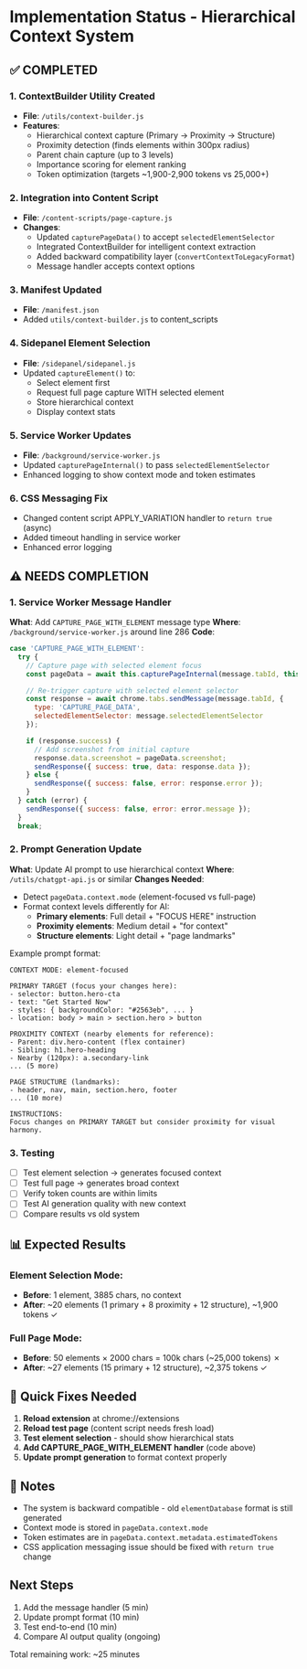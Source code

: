 # Implementation Status - Hierarchical Context System

## ✅ COMPLETED

### 1. ContextBuilder Utility Created
- **File**: `/utils/context-builder.js`
- **Features**:
  - Hierarchical context capture (Primary → Proximity → Structure)
  - Proximity detection (finds elements within 300px radius)
  - Parent chain capture (up to 3 levels)
  - Importance scoring for element ranking
  - Token optimization (targets ~1,900-2,900 tokens vs 25,000+)

### 2. Integration into Content Script
- **File**: `/content-scripts/page-capture.js`
- **Changes**:
  - Updated `capturePageData()` to accept `selectedElementSelector`
  - Integrated ContextBuilder for intelligent context extraction
  - Added backward compatibility layer (`convertContextToLegacyFormat`)
  - Message handler accepts context options

### 3. Manifest Updated
- **File**: `/manifest.json`
- Added `utils/context-builder.js` to content_scripts

### 4. Sidepanel Element Selection
- **File**: `/sidepanel/sidepanel.js`
- Updated `captureElement()` to:
  - Select element first
  - Request full page capture WITH selected element
  - Store hierarchical context
  - Display context stats

### 5. Service Worker Updates
- **File**: `/background/service-worker.js`
- Updated `capturePageInternal()` to pass `selectedElementSelector`
- Enhanced logging to show context mode and token estimates

### 6. CSS Messaging Fix
- Changed content script APPLY_VARIATION handler to `return true` (async)
- Added timeout handling in service worker
- Enhanced error logging

## ⚠️ NEEDS COMPLETION

### 1. Service Worker Message Handler
**What**: Add `CAPTURE_PAGE_WITH_ELEMENT` message type
**Where**: `/background/service-worker.js` around line 286
**Code**:
```javascript
case 'CAPTURE_PAGE_WITH_ELEMENT':
  try {
    // Capture page with selected element focus
    const pageData = await this.capturePageInternal(message.tabId, this.createOperationLogger('CapturePageWithElement'));

    // Re-trigger capture with selected element selector
    const response = await chrome.tabs.sendMessage(message.tabId, {
      type: 'CAPTURE_PAGE_DATA',
      selectedElementSelector: message.selectedElementSelector
    });

    if (response.success) {
      // Add screenshot from initial capture
      response.data.screenshot = pageData.screenshot;
      sendResponse({ success: true, data: response.data });
    } else {
      sendResponse({ success: false, error: response.error });
    }
  } catch (error) {
    sendResponse({ success: false, error: error.message });
  }
  break;
```

### 2. Prompt Generation Update
**What**: Update AI prompt to use hierarchical context
**Where**: `/utils/chatgpt-api.js` or similar
**Changes Needed**:
- Detect `pageData.context.mode` (element-focused vs full-page)
- Format context levels differently for AI:
  - **Primary elements**: Full detail + "FOCUS HERE" instruction
  - **Proximity elements**: Medium detail + "for context"
  - **Structure elements**: Light detail + "page landmarks"

Example prompt format:
```
CONTEXT MODE: element-focused

PRIMARY TARGET (focus your changes here):
- selector: button.hero-cta
- text: "Get Started Now"
- styles: { backgroundColor: "#2563eb", ... }
- location: body > main > section.hero > button

PROXIMITY CONTEXT (nearby elements for reference):
- Parent: div.hero-content (flex container)
- Sibling: h1.hero-heading
- Nearby (120px): a.secondary-link
... (5 more)

PAGE STRUCTURE (landmarks):
- header, nav, main, section.hero, footer
... (10 more)

INSTRUCTIONS:
Focus changes on PRIMARY TARGET but consider proximity for visual harmony.
```

### 3. Testing
- [ ] Test element selection → generates focused context
- [ ] Test full page → generates broad context
- [ ] Verify token counts are within limits
- [ ] Test AI generation quality with new context
- [ ] Compare results vs old system

## 📊 Expected Results

### Element Selection Mode:
- **Before**: 1 element, 3885 chars, no context
- **After**: ~20 elements (1 primary + 8 proximity + 12 structure), ~1,900 tokens ✓

### Full Page Mode:
- **Before**: 50 elements × 2000 chars = 100k chars (~25,000 tokens) ✗
- **After**: ~27 elements (15 primary + 12 structure), ~2,375 tokens ✓

## 🔧 Quick Fixes Needed

1. **Reload extension** at chrome://extensions
2. **Reload test page** (content script needs fresh load)
3. **Test element selection** - should show hierarchical stats
4. **Add CAPTURE_PAGE_WITH_ELEMENT handler** (code above)
5. **Update prompt generation** to format context properly

## 📝 Notes

- The system is backward compatible - old `elementDatabase` format is still generated
- Context mode is stored in `pageData.context.mode`
- Token estimates are in `pageData.context.metadata.estimatedTokens`
- CSS application messaging issue should be fixed with `return true` change

## Next Steps

1. Add the message handler (5 min)
2. Update prompt format (10 min)
3. Test end-to-end (10 min)
4. Compare AI output quality (ongoing)

Total remaining work: ~25 minutes
